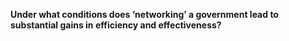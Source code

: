 **Under what conditions does ‘networking’ a government lead to substantial gains in efficiency and effectiveness?**